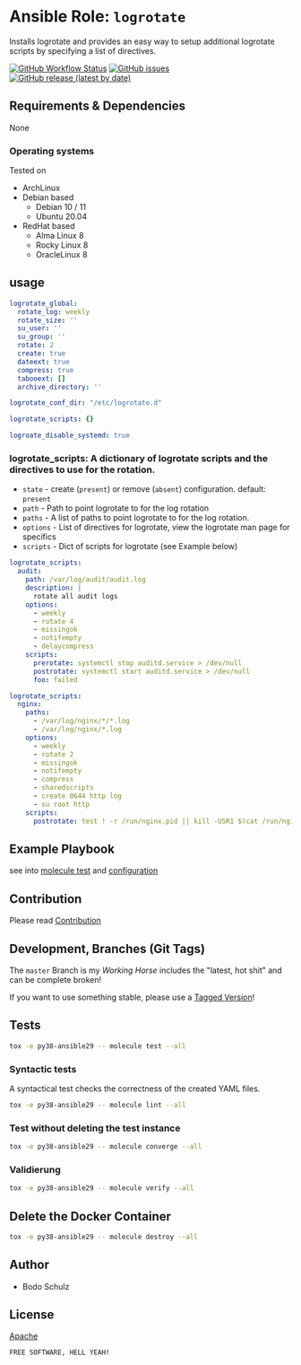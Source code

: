 
# Ansible Role:  `logrotate`

Installs logrotate and provides an easy way to setup additional logrotate scripts by
specifying a list of directives.


[![GitHub Workflow Status](https://img.shields.io/github/workflow/status/bodsch/ansible-logrotate/CI/master)][ci]
[![GitHub issues](https://img.shields.io/github/issues/bodsch/ansible-logrotate)][issues]
[![GitHub release (latest by date)](https://img.shields.io/github/v/release/bodsch/ansible-logrotate)][releases]

[ci]: https://github.com/bodsch/ansible-logrotate/actions
[issues]: https://github.com/bodsch/ansible-logrotate/issues?q=is%3Aopen+is%3Aissue
[releases]: https://github.com/bodsch/ansible-logrotate/releases


## Requirements & Dependencies

None

### Operating systems

Tested on

* ArchLinux
* Debian based
    - Debian 10 / 11
    - Ubuntu 20.04
* RedHat based
    - Alma Linux 8
    - Rocky Linux 8
    - OracleLinux 8

## usage

```yaml
logrotate_global:
  rotate_log: weekly
  rotate_size: ''
  su_user: ''
  su_group: ''
  rotate: 2
  create: true
  dateext: true
  compress: true
  tabooext: []
  archive_directory: ''

logrotate_conf_dir: "/etc/logrotate.d"

logrotate_scripts: {}

logroate_disable_systemd: true
```

###  **logrotate_scripts**: A dictionary of logrotate scripts and the directives to use for the rotation.

* `state` - create (`present`) or remove (`absent`) configuration. default: `present`
* `path` - Path to point logrotate to for the log rotation
* `paths` - A list of paths to point logrotate to for the log rotation.
* `options` - List of directives for logrotate, view the logrotate man page for specifics
* `scripts` - Dict of scripts for logrotate (see Example below)

```yaml
logrotate_scripts:
  audit:
    path: /var/log/audit/audit.log
    description: |
      rotate all audit logs
    options:
      - weekly
      - rotate 4
      - missingok
      - notifempty
      - delaycompress
    scripts:
      prerotate: systemctl stop auditd.service > /dev/null
      postrotate: systemctl start auditd.service > /dev/null
      foo: failed
```

```yaml
logrotate_scripts:
  nginx:
    paths:
      - /var/log/nginx/*/*.log
      - /var/log/nginx/*.log
    options:
      - weekly
      - rotate 2
      - missingok
      - notifempty
      - compress
      - sharedscripts
      - create 0644 http log
      - su root http
    scripts:
      postrotate: test ! -r /run/nginx.pid || kill -USR1 $(cat /run/nginx.pid)
```

## Example Playbook

see into [molecule test](molecule/default/converge.yml) and [configuration](molecule/default/group_vars/all/vars.yml)


## Contribution

Please read [Contribution](CONTRIBUTING.md)

## Development,  Branches (Git Tags)

The `master` Branch is my *Working Horse* includes the "latest, hot shit" and can be complete broken!

If you want to use something stable, please use a [Tagged Version](https://gitlab.com/bodsch/ansible-logrotate/-/tags)!



## Tests


```bash
tox -e py38-ansible29 -- molecule test --all
```


### Syntactic tests
A syntactical test checks the correctness of the created YAML files.

```bash
tox -e py38-ansible29 -- molecule lint --all
```

### Test without deleting the test instance

```bash
tox -e py38-ansible29 -- molecule converge --all
```

### Validierung

```bash
tox -e py38-ansible29 -- molecule verify --all
```

## Delete the Docker Container

```bash
tox -e py38-ansible29 -- molecule destroy --all
```


## Author

- Bodo Schulz

## License

[Apache](LICENSE)

`FREE SOFTWARE, HELL YEAH!`
